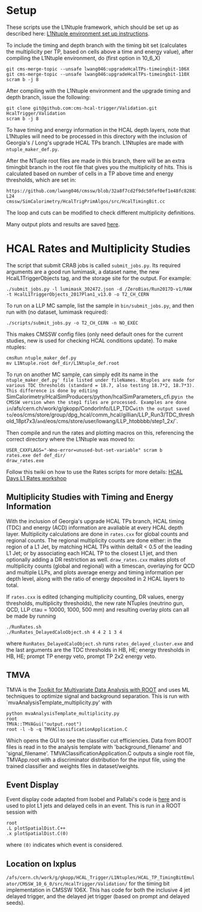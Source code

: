 # Setup
These scripts use the L1Ntuple framework, which should be set up as described here: [L1Ntuple environment set up instructions](https://twiki.cern.ch/twiki/bin/view/CMSPublic/SWGuideL1TStage2Instructions#Environment_Setup_with_Integrati).

To include the timing and depth branch with the timing bit set (calculates the multiplicity per TP, based on cells above a time and energy value), after compiling the L1Ntuple environment, do (first option in 10_6_X)
```
git cms-merge-topic --unsafe lwang046:upgradeHcalTPs-timeingbit-106X 
git cms-merge-topic --unsafe lwang046:upgradeHcalTPs-timeingbit-110X
scram b -j 8
```
After compiling with the L1Ntuple environment and the upgrade timing and depth branch, issue the following:
```
git clone git@github.com:cms-hcal-trigger/Validation.git HcalTrigger/Validation
scram b -j 8
```
To have timing and energy information in the HCAL depth layers, note that L1Ntuples will need to be processed in this directory with the inclusion of Georgia's / Long's upgrade HCAL TPs branch. L1Ntuples are made with `ntuple_maker_def.py`.

After the NTuple root files are made in this branch, there will be an extra timingbit branch in the root file that gives you the multiplicity of hits. This is calculated based on number of cells in a TP above time and energy thresholds, which are set in:
```
https://github.com/lwang046/cmssw/blob/32a8f7cd2f9dc50fef0ef1e48fc82883ff93bace/SimCalorimetry/HcalTrigPrimAlgos/src/HcalTimingBit.cc#L19-L24
cmssw/SimCalorimetry/HcalTrigPrimAlgos/src/HcalTimingBit.cc
```
The loop and cuts can be modified to check different multiplicity definitions.

Many output plots and results are saved [here](https://gkopp.web.cern.ch/gkopp/HCAL_LLP/).

# HCAL Rates and Multiplicity Studies
The script that submit CRAB jobs is called `submit_jobs.py`. Its required arguments are a good run lumimask, a dataset name, the new HcalL1TriggerObjects tag, and the storage site for the output. For example:
```
./submit_jobs.py -l lumimask_302472.json -d /ZeroBias/Run2017D-v1/RAW -t HcalL1TriggerObjects_2017Plan1_v13.0 -o T2_CH_CERN
```
To run on a LLP MC sample, list the sample in `bin/submit_jobs.py`, and then run with (no dataset, lumimask required):
```
./scripts/submit_jobs.py -o T2_CH_CERN -n NO_EXEC
```
This makes CMSSW config files (only need default ones for the current studies, new is used for checking HCAL conditions update). To make ntuples:
```
cmsRun ntuple_maker_def.py
mv L1Ntuple.root def_dir/L1Ntuple_def.root
```
To run on another MC sample, can simply edit its name in the `ntuple_maker_def.py' file listed under fileNames. Ntuples are made for various TDC thresholds (standard = 18.7, also testing 18.7*2, 18.7*3). This difference is done by editing `SimCalorimetry/HcalSimProducers/python/hcalSimParameters_cfi.py` in the CMSSW version when the step1 files are processed. Examples are done in `/afs/cern.ch/work/g/gkopp/CondorInfo/LLP_TDC` with the output saved to `/eos/cms/store/group/dpg_hcal/comm_hcal/gillian/LLP_Run3/TDC_threshold_18pt7x3/` and `/eos/cms/store/user/lowang/LLP_htobbbb/step1_2x/`. 

Then compile and run the rates and plotting macros on this, referencing the correct directory where the L1Ntuple was moved to:
```
USER_CXXFLAGS="-Wno-error=unused-but-set-variable" scram b
rates.exe def def_dir/
draw_rates.exe
```
Follow this twiki on how to use the Rates scripts for more details:
[HCAL Days L1 Rates workshop](https://twiki.cern.ch/twiki/bin/view/Sandbox/L1TriggerAtHCALdays2019#HCAL_conditions_impact_at_L1_rat)

## Multiplicity Studies with Timing and Energy Information
With the inclusion of Georgia's upgrade HCAL TPs branch, HCAL timing (TDC) and energy (ACD) information are avaliable at every HCAL depth layer. Multiplicity calculations are done in `rates.cxx` for global counts and regional counts. The regional multiplicity counts are done either: in the region of a L1 Jet, by matching HCAL TPs within deltaR < 0.5 of the leading L1 Jet; or by associating each HCAL TP to the closest L1 jet, and then optionally adding a DR restriction as well. `draw_rates.cxx` makes plots of multiplicity counts (global and regional) with a timescan, overlaying for QCD and multiple LLPs, and plots average energy and timing information per depth level, along with the ratio of energy deposited in 2 HCAL layers to total.

If `rates.cxx` is edited (changing multiplicity counting, DR values, energy thresholds, multiplicity thresholds), the new rate NTuples (neutrino gun, QCD, LLP ctau = 10000, 1000, 500 mm) and resulting overlay plots can all be made by running
```
./RunRates.sh
./RunRates_DelayedCaloObject.sh 4 4 2 1 3 4
```
where `RunRates_DelayedCaloObject.sh` runs `rates_delayed_cluster.exe` and the last arguments are the TDC thresholds in HB, HE; energy thresholds in HB, HE; prompt TP energy veto, prompt TP 2x2 energy veto.

## TMVA
TMVA is the [Toolkit for Multivariate Data Analysis with ROOT](https://root.cern.ch/root/html/guides/tmva/TMVAUsersGuide.pdf) and uses ML techniques to optimize signal and background separation. This is run with `mvaAnalysisTemplate_multiplicity.py' with
```
python mvaAnalysisTemplate_multiplicity.py
root
TMVA::TMVAGui("output.root")
root -l -b -q TMVAClassificationApplication.C
```
Which opens the GUI to see the classifier cut efficiencies. Data from ROOT files is read in to the analysis template with 'background_filename' and 'signal_filename'. TMVAClassificationApplication.C outputs a single root file, TMVApp.root with a discriminator distribution for the input file, using the trained classifier and weights files in dataset/weights.

## Event Display
Event display code adapted from Isobel and Pallabi's code is [here](https://github.com/gk199/Validation/blob/TimingBit106x/EventDisplay/plotSpatialDist.C) and is used to plot L1 jets and delayed cells in an event. This is run in a ROOT session with
```
root
.L plotSpatialDist.C++
.x plotSpatialDist.C(0)
```
where `(0)` indicates which event is considered. 

## Location on lxplus
`/afs/cern.ch/work/g/gkopp/HCAL_Trigger/L1Ntuples/HCAL_TP_TimingBitEmulator/CMSSW_10_6_0/src/HcalTrigger/Validation/` for the timing bit implementation in CMSSW 106X. This has code for both the inclusive 4 jet delayed trigger, and the delayed jet trigger (based on prompt and delayed seeds).